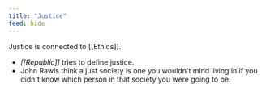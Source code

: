 ```yaml
---
title: "Justice"
feed: hide
---
```


Justice is connected to [[Ethics]]. 

* _[[Republic]]_ tries to define justice. 
* John Rawls think a just society is one you wouldn't mind living in if you didn't know which person in that society you were going to be. 